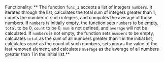 Functionality: ** The function `func_1` accepts a list of integers `numbers`. It iterates through the list, calculates the total sum of integers greater than 1, counts the number of such integers, and computes the average of those numbers. If `numbers` is initially empty, the function sets `numbers` to be empty, `total` to be 0, `count` to be 0, `num` is not defined, and `average` will not be calculated. If `numbers` is not empty, the function sets `numbers` to be empty, calculates `total` as the sum of all numbers greater than 1 in the initial list, calculates `count` as the count of such numbers, sets `num` as the value of the last removed element, and calculates `average` as the average of all numbers greater than 1 in the initial list.**